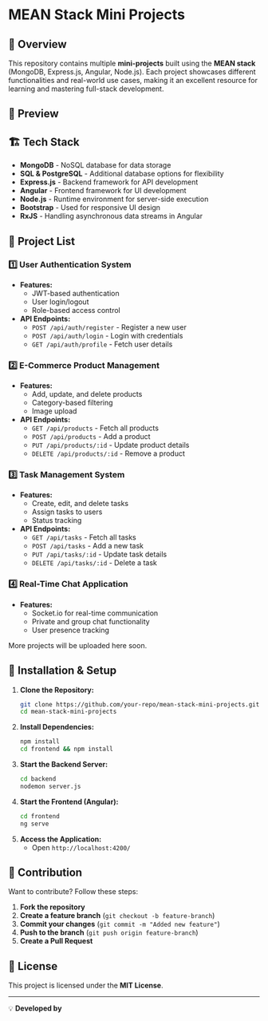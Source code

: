 # MEAN Stack Mini Projects

## 📌 Overview

This repository contains multiple **mini-projects** built using the **MEAN stack** (MongoDB, Express.js, Angular, Node.js). Each project showcases different functionalities and real-world use cases, making it an excellent resource for learning and mastering full-stack development.

## 📌 Preview

## 🏗️ Tech Stack

- **MongoDB** - NoSQL database for data storage
- **SQL & PostgreSQL** - Additional database options for flexibility
- **Express.js** - Backend framework for API development
- **Angular** - Frontend framework for UI development
- **Node.js** - Runtime environment for server-side execution
- **Bootstrap** - Used for responsive UI design
- **RxJS** - Handling asynchronous data streams in Angular

## 📂 Project List

### 1️⃣ **User Authentication System**

- **Features:**
  - JWT-based authentication
  - User login/logout
  - Role-based access control
- **API Endpoints:**
  - `POST /api/auth/register` - Register a new user
  - `POST /api/auth/login` - Login with credentials
  - `GET /api/auth/profile` - Fetch user details

### 2️⃣ **E-Commerce Product Management**

- **Features:**
  - Add, update, and delete products
  - Category-based filtering
  - Image upload
- **API Endpoints:**
  - `GET /api/products` - Fetch all products
  - `POST /api/products` - Add a product
  - `PUT /api/products/:id` - Update product details
  - `DELETE /api/products/:id` - Remove a product

### 3️⃣ **Task Management System**

- **Features:**
  - Create, edit, and delete tasks
  - Assign tasks to users
  - Status tracking
- **API Endpoints:**
  - `GET /api/tasks` - Fetch all tasks
  - `POST /api/tasks` - Add a new task
  - `PUT /api/tasks/:id` - Update task details
  - `DELETE /api/tasks/:id` - Delete a task

### 4️⃣ **Real-Time Chat Application**

- **Features:**
  - Socket.io for real-time communication
  - Private and group chat functionality
  - User presence tracking

More projects will be uploaded here soon.

## 🚀 Installation & Setup

1. **Clone the Repository:**
   ```bash
   git clone https://github.com/your-repo/mean-stack-mini-projects.git
   cd mean-stack-mini-projects
   ```
2. **Install Dependencies:**
   ```bash
   npm install
   cd frontend && npm install
   ```
3. **Start the Backend Server:**
   ```bash
   cd backend
   nodemon server.js
   ```
4. **Start the Frontend (Angular):**
   ```bash
   cd frontend
   ng serve
   ```
5. **Access the Application:**
   - Open `http://localhost:4200/`

## 🤝 Contribution

Want to contribute? Follow these steps:

1. **Fork the repository**
2. **Create a feature branch** (`git checkout -b feature-branch`)
3. **Commit your changes** (`git commit -m "Added new feature"`)
4. **Push to the branch** (`git push origin feature-branch`)
5. **Create a Pull Request**

## 📜 License

This project is licensed under the **MIT License**.

---

💡 **Developed by**
